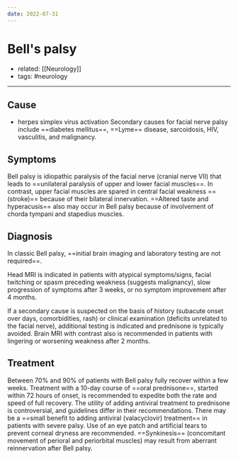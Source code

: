 ```yaml
---
date: 2022-07-31
---
```


# Bell's palsy

- related: [[Neurology]]
- tags: #neurology
---

## Cause

- herpes simplex virus activation
  Secondary causes for facial nerve palsy include ==diabetes mellitus==, ==Lyme== disease, sarcoidosis, HIV, vasculitis, and malignancy.

## Symptoms

Bell palsy is idiopathic paralysis of the facial nerve (cranial nerve VII) that leads to ==unilateral paralysis of upper and lower facial muscles==. In contrast, upper facial muscles are spared in central facial weakness ==(stroke)== because of their bilateral innervation. ==Altered taste and hyperacusis== also may occur in Bell palsy because of involvement of chorda tympani and stapedius muscles.

## Diagnosis

In classic Bell palsy, ==initial brain imaging and laboratory testing are not required==.

Head MRI is indicated in patients with atypical symptoms/signs, facial twitching or spasm preceding weakness (suggests malignancy), slow progression of symptoms after 3 weeks, or no symptom improvement after 4 months.

If a secondary cause is suspected on the basis of history (subacute onset over days, comorbidities, rash) or clinical examination (deficits unrelated to the facial nerve), additional testing is indicated and prednisone is typically avoided. Brain MRI with contrast also is recommended in patients with lingering or worsening weakness after 2 months.

## Treatment

Between 70% and 90% of patients with Bell palsy fully recover within a few weeks. Treatment with a 10-day course of ==oral prednisone==, started within 72 hours of onset, is recommended to expedite both the rate and speed of full recovery. The utility of adding antiviral treatment to prednisone is controversial, and guidelines differ in their recommendations. There may be a ==small benefit to adding antiviral (valacyclovir) treatment== in patients with severe palsy. Use of an eye patch and artificial tears to prevent corneal dryness are recommended. ==Synkinesis== (concomitant movement of perioral and periorbital muscles) may result from aberrant reinnervation after Bell palsy.
